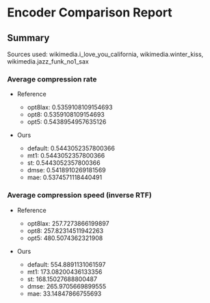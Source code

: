 
# Encoder Comparison Report

## Summary

Sources used: wikimedia.i_love_you_california, wikimedia.winter_kiss, wikimedia.jazz_funk_no1_sax

### Average compression rate

  - Reference
    - opt8lax: 0.5359108109154693
    - opt8: 0.5359108109154693
    - opt5: 0.5438954957635126

  - Ours
    - default: 0.5443052357800366
    - mt1: 0.5443052357800366
    - st: 0.5443052357800366
    - dmse: 0.5418910269181569
    - mae: 0.5374571118440491


### Average compression speed (inverse RTF)
  - Reference
    - opt8lax: 257.7273866199897
    - opt8: 257.82314511942263
    - opt5: 480.5074362321908

  - Ours
    - default: 554.8891131061597
    - mt1: 173.08200436133356
    - st: 168.15027688800487
    - dmse: 265.9705669899555
    - mae: 33.14847866755693


